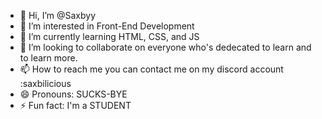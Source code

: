 - 👋 Hi, I’m @Saxbyy
- 👀 I’m interested in Front-End Development
- 🌱 I’m currently learning HTML, CSS, and JS
- 💞️ I’m looking to collaborate on everyone who's dedecated to learn and to learn more.
- 📫 How to reach me you can contact me on my discord account :saxbilicious
- 😄 Pronouns: SUCKS-BYE
- ⚡ Fun fact: I'm a STUDENT
<!---
Saxbyy/Saxbyy is a ✨ special ✨ repository because its `README.md` (this file) appears on your GitHub profile.
You can click the Preview link to take a look at your changes.
--->
